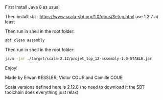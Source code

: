 First Install Java 8 as usual

Then install sbt : https://www.scala-sbt.org/1.0/docs/Setup.html use 1.2.7 at least

Then run in shell in the root folder: 
```sh
sbt clean assembly
```

Then run in shell in the root folder:
```sh 
java -jar ./target/scala-2.12/projet_top_12-assembly-1.0-STABLE.jar
```

Enjoy!

Made by Erwan KESSLER, Victor COUR and Camille COUE


Scala versions defined here is 2.12.8 (no need to download it the SBT toolchain does everything just relax)